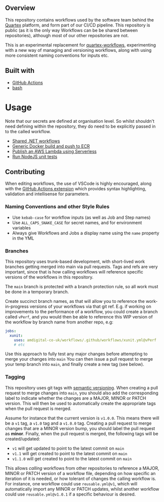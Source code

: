 
## Overview

This repository contains workflows used by the software team behind the [Quartex](https://www.quartexcollections.com/) platform, and form part of our CI/CD pipeline. This repository is public (as it is the only way Workflows can be be shared between repositories), although most of our other repositories are not.

This is an experimental replacement for [quartex-workflows](https://github.com/amdigital-co-uk/quartex-workflows), experimenting with a new way of managing and versioning workflows, along with using more consistent naming conventions for inputs etc.

## Built with

- [GitHub Actions](https://docs.github.com/en/actions)
- [bash](https://www.gnu.org/software/bash/)

# Usage

Note that our secrets are defined at organisation level. So whilst shouldn't need defining within the repository, they do need to be explicitly passed in to the called workflow.

* [Shared .NET workflows](./DOTNET.md)
* [Generic Docker build and push to ECR](./OTHER.md#build-a-docker-application-and-push-to-ecr)
* [Publish an AWS Lambda using Serverless](./OTHER.md#deploy-a-nodejs-lambda-function-using-docker--serverless)
* [Run NodeJS unit tests](./OTHER.md#run-unit-tests-for-a-nodejs-application)

## Contributing

When editing workflows, the use of VSCode is highly encouraged, along with the [GitHub Actions extension](https://marketplace.visualstudio.com/items?itemName=cschleiden.vscode-github-actions) which provides syntax highlighting, validation and intellisense for parameters.

### Naming Conventions and other Style Rules

- Use `kebab-case` for workflow inputs (as well as Job and Step names)
- Use `ALL_CAPS_SNAKE_CASE` for secret names, and for environment variables
- Always give Workflows and Jobs a display name using the `name` property in the YML

### Branches

This repository uses trunk-based development, with short-lived work branches getting merged into main via pull requests. Tags and refs are very important, since that is how calling workflows will reference specific versions of the workflows in this repository.

The `main` branch is protected with a branch protection rule, so all work must be done in a temporary branch.

Create succinct branch names, as that will allow you to reference the work-in-progress versions of your workflows via that git ref. E.g. if working on improvements to the performance of a workflow, you could create a branch called `vPerf`, and you would then be able to reference this WIP version of the workflow by branch name from another repo, e.g:

```yml
jobs:
  xunit:
    uses: amdigital-co-uk/workflows/.github/workflows/xunit.yml@vPerf
    # etc
```

Use this approach to fully test any major changes before attempting to merge your changes into `main` You can then issue a pull request to merge your temp branch into `main`, and finally create a new tag (see below).

### Tagging

This repository uses git tags with [semantic versioning](https://semver.org/). When creating a pull request to merge changes into `main`, you should also add the corresponding label to indicate whether the changes are a MAJOR, MINOR or PATCH version. This will then be used to automatically create the appropriate tags when the pull request is merged.

Assume for instance that the current version is `v1.0.0`. This means there will be a `v1` tag, a `v1.0` tag and a `v1.0.0` tag. Creating a pull request to merge changes that are a MINOR version bump, you should label the pull request as **minor**. Finally, when the pull request is merged, the following tags will be created/updated:

- `v1` will get updated to point to the latest commit on `main`
- `v1.1` will get created to point to the latest commit on `main`
- `v1.1.0` will get created to point to the latest commit on `main`

This allows *calling* workflows from other repositories to reference a MAJOR, MINOR or PATCH version of a workflow file, depending on how specific an iteration of it is needed, or how tolerant of changes the calling workflow is. For instance, one workflow could use `reusable.yml@v1`, which will automatically import any MINOR or PATCH updates, whilst another workflow could use `reusable.yml@v1.0.1` if a specific behaviour is desired.
